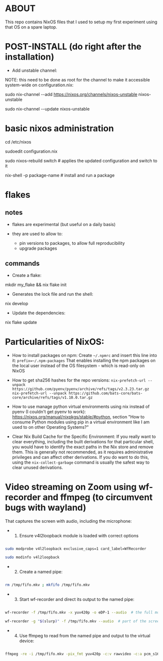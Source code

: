 # ABOUT

This repo contains NixOS files that I used to setup my first experiment using that OS on a spare laptop.


# POST-INSTALL (do right after the installation)

- Add unstable channel:

NOTE: this need to be done as root for the channel to make it accessible system-wide on configuration.nix:

 sudo nix-channel --add https://nixos.org/channels/nixos-unstable nixos-unstable

 sudo nix-channel --update nixos-unstable

# basic nixos administration

cd /etc/nixos

sudoedit configuration.nix

sudo nixos-rebuild switch  # applies the updated configuration and switch to it

nix-shell -p package-name  # install and run a package

# flakes

## notes

- flakes are experimental (but useful on a daily basis)

- they are used to allow to:
    - pin versions to packages, to allow full reproducibility
    - upgrade packages

## commands

- Create a flake:

mkdir my_flake && nix flake init

- Generates the lock file and run the shell:

nix develop

- Update the dependencies:

nix flake update

# Particularities of NixOS:

- How to install packages on npm:
Create `~/.npmrc` and insert this line into it: `prefix=~/.npm-packages`
That enables installing the npm packages on the local user instead of the OS filesystem - which is read-only on NixOS

- How to get sha256 hashes for the repo versions:
        `nix-prefetch-url --unpack https://github.com/pyenv/pyenv/archive/refs/tags/v2.3.23.tar.gz`
        `nix-prefetch-url --unpack https://github.com/bats-core/bats-core/archive/refs/tags/v1.10.0.tar.gz`

- How to use manage python virtual environments using nix instead of pyenv (I couldn't get pyenv to work):
<https://nixos.org/manual/nixpkgs/stable/#python>, section "How to consume Python modules using pip in a virtual environment like I am used to on other Operating Systems?"

- Clear Nix Build Cache for the Specific Environment: If you really want to clear everything, including the built derivations for that particular shell, you would have to identify the exact paths in the Nix store and remove them. This is generally not recommended, as it requires administrative privileges and can affect other derivations. If you do want to do this, using the `nix-collect-garbage` command is usually the safest way to clear unused derivations.


# Video streaming on Zoom using wf-recorder and ffmpeg (to circumvent bugs with wayland)

That captures the screen with audio, including the microphone:

- 1) Ensure v4l2loopback module is loaded with correct options

```bash

sudo modprobe v4l2loopback exclusive_caps=1 card_label=WfRecorder

sudo modinfo v4l2loopback

```

- 2) Create a named pipe:

```bash

rm /tmp/fifo.mkv ; mkfifo /tmp/fifo.mkv

```

- 3) Start wf-recorder and direct its output to the named pipe:

```bash

wf-recorder -f /tmp/fifo.mkv -x yuv420p -o eDP-1 --audio  # the full monitor

wf-recorder -g "$(slurp)" -f /tmp/fifo.mkv --audio  # part of the screen


```

- 4) Use ffmpeg to read from the named pipe and output to the virtual device:

```bash

ffmpeg -re -i /tmp/fifo.mkv -pix_fmt yuv420p -c:v rawvideo -c:a pcm_s16le -f v4l2 /dev/video0

```

